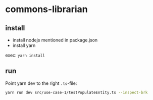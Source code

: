 # commons-librarian


## install

- install nodejs mentioned in package.json
- install yarn

exec: `yarn install`


## run


Point yarn dev to the right `.ts`-file:

```bash
yarn run dev src/use-case-1/testPopulateEntity.ts --inspect-brk
```